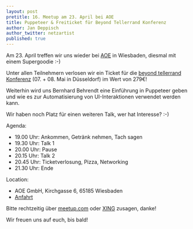 ```yaml
---
layout: post
pretitle: 16. Meetup am 23. April bei AOE
title: Puppeteer & Freiticket für Beyond Tellerrand Konferenz
author: Jan Deppisch
author_twitter: netzartist
published: true
---
```


Am 23. April treffen wir uns wieder bei [AOE](https://www.aoe.com/) in Wiesbaden, diesmal mit einem Supergoodie :-)

Unter allen Teilnehmern verlosen wir ein Ticket für die [beyond tellerrand Konferenz](https://beyondtellerrand.com/) (07. + 08. Mai in Düsseldorf) im Wert von 279€!

Weiterhin wird uns Bernhard Behrendt eine Einführung in Puppeteer geben und wie es zur Automatisierung von UI-Interaktionen verwendet werden kann.

Wir haben noch Platz für einen weiteren Talk, wer hat Interesse? :-)

Agenda:
- 19.00 Uhr: Ankommen, Getränk nehmen, Tach sagen
- 19.30 Uhr: Talk 1
- 20.00 Uhr: Pause
- 20.15 Uhr: Talk 2
- 20.45 Uhr: Ticketverlosung, Pizza, Networking
- 21.30 Uhr: Ende

Location:
- AOE GmbH, Kirchgasse 6, 65185 Wiesbaden
- [Anfahrt](https://www.aoe.com/fileadmin/AOE.com/images/main_navigation/contact/locations/Anfahrtsbeschreibung_zu_AOE_in_Wiesbaden.pdf)

Bitte rechtzeitig über [meetup.com](https://www.meetup.com/de-DE/frontend_rm/events/249491976/) oder [XING](https://www.xing.com/events/16-frontend-rheinmain-meetup-inkl-ticketverlosung-1934791) zusagen, danke!

Wir freuen uns auf euch, bis bald! 
